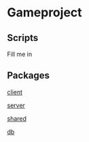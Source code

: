 # Gameproject

## Scripts
Fill me in

## Packages
[client](/packages/client/README.md)

[server](packages/client/README.md)

[shared](packages/client/README.md)

[db](packages/client/README.md)

